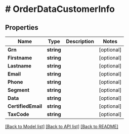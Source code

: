 # # OrderDataCustomerInfo


## Properties 


Name | Type | Description | Notes
------------ | ------------- | ------------- | -------------
**Grn**| **string** |   | [optional]
**Firstname**| **string** |   | [optional]
**Lastname**| **string** |   | [optional]
**Email**| **string** |   | [optional]
**Phone**| **string** |   | [optional]
**Segment**| **string** |   | [optional]
**Data**| **string** |   | [optional]
**CertifiedEmail**| **string** |   | [optional]
**TaxCode**| **string** |   | [optional]


[[Back to Model list]](../../README.md#models) [[Back to API list]](../../README.md#endpoints) [[Back to README]](../../README.md)


